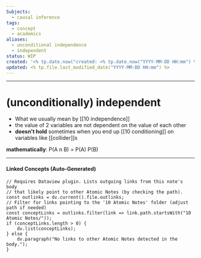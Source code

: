 ```yaml
---
Subjects:
  - causal inference
tags:
  - concept
  - academics
aliases:
  - unconditional independence
  - independent
status: WIP
created: '<% tp.date.now("created: <% tp.date.now("YYYY-MM-DD HH:mm") %>updated: <% tp.file.last_modified_date("YYYY-MM-DD HH:mm") %>YYYY-MM-DD HH:mm") %>'
updated: <% tp.file.last_modified_date("YYYY-MM-DD HH:mm") %>
---
```

---
# (unconditionally) independent 

- What we usually mean by [[10 independence]] 
- the value of 2 variables are not dependent on the value of each other
- **doesn't hold** sometimes when you end up [[10 conditioning]] on variables like [[collider]]s 

**mathematically**:
	P(A n B) = P(A) P(B)

---
#### Linked Concepts (Auto-Generated)
```dataviewjs
// Requires Dataview plugin. Lists outgoing links from this note's body
// that likely point to other Atomic Notes (by checking the path).
const outlinks = dv.current().file.outlinks;
// Filter for links pointing to the '10 Atomic Notes' folder (adjust path if needed)
const conceptLinks = outlinks.filter(link => link.path.startsWith("10 Atomic Notes/"));
if (conceptLinks.length > 0) {
    dv.list(conceptLinks);
} else {
    dv.paragraph("No links to other Atomic Notes detected in the body.");
}
```